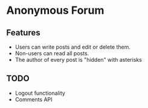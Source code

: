 # Anonymous Forum

## Features

- Users can write posts and edit or delete them.
- Non-users can read all posts.
- The author of every post is "hidden" with asterisks

## TODO

- Logout functionality
- Comments API
